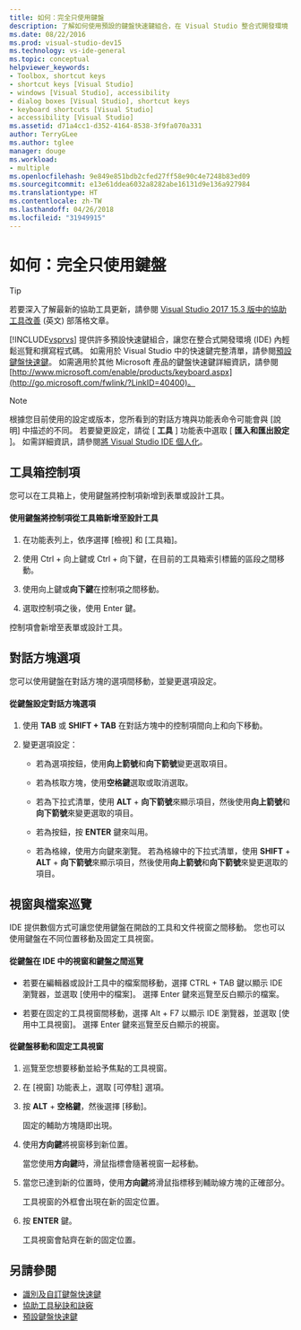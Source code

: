 ```yaml
---
title: 如何：完全只使用鍵盤
description: 了解如何使用預設的鍵盤快速鍵組合，在 Visual Studio 整合式開發環境 (IDE) 中輕鬆巡覽和撰寫程式碼。
ms.date: 08/22/2016
ms.prod: visual-studio-dev15
ms.technology: vs-ide-general
ms.topic: conceptual
helpviewer_keywords:
- Toolbox, shortcut keys
- shortcut keys [Visual Studio]
- windows [Visual Studio], accessibility
- dialog boxes [Visual Studio], shortcut keys
- keyboard shortcuts [Visual Studio]
- accessibility [Visual Studio]
ms.assetid: d71a4cc1-d352-4164-8538-3f9fa070a331
author: TerryGLee
ms.author: tglee
manager: douge
ms.workload:
- multiple
ms.openlocfilehash: 9e849e851bdb2cfed27ff58e90c4e7248b83ed09
ms.sourcegitcommit: e13e61ddea6032a8282abe16131d9e136a927984
ms.translationtype: HT
ms.contentlocale: zh-TW
ms.lasthandoff: 04/26/2018
ms.locfileid: "31949915"
---
```

# <a name="how-to-use-the-keyboard-exclusively"></a>如何：完全只使用鍵盤

> [!TIP]
> 若要深入了解最新的協助工具更新，請參閱 [Visual Studio 2017 15.3 版中的協助工具改善](https://blogs.msdn.microsoft.com/visualstudio/2017/08/14/accessibility-improvements-in-visual-studio-2017-version-15-3/) \(英文\) 部落格文章。

[!INCLUDE[vsprvs](../../code-quality/includes/vsprvs_md.md)] 提供許多預設快速鍵組合，讓您在整合式開發環境 (IDE) 內輕鬆巡覽和撰寫程式碼。 如需用於 Visual Studio 中的快速鍵完整清單，請參閱[預設鍵盤快速鍵](../../ide/default-keyboard-shortcuts-in-visual-studio.md)。 如需適用於其他 Microsoft 產品的鍵盤快速鍵詳細資訊，請參閱 [http://www.microsoft.com/enable/products/keyboard.aspx](http://go.microsoft.com/fwlink/?LinkID=40400)。

> [!NOTE]
> 根據您目前使用的設定或版本，您所看到的對話方塊與功能表命令可能會與 [說明] 中描述的不同。 若要變更設定，請從 [ **工具** ] 功能表中選取 [ **匯入和匯出設定** ]。 如需詳細資訊，請參閱[將 Visual Studio IDE 個人化](../../ide/personalizing-the-visual-studio-ide.md)。


## <a name="toolbox-controls"></a>工具箱控制項

 您可以在工具箱上，使用鍵盤將控制項新增到表單或設計工具。

#### <a name="to-add-controls-from-the-toolbox-to-a-designer-from-the-keyboard"></a>使用鍵盤將控制項從工具箱新增至設計工具

1.  在功能表列上，依序選擇 [檢視] 和 [工具箱]。

2.  使用 Ctrl + 向上鍵或 Ctrl + 向下鍵，在目前的工具箱索引標籤的區段之間移動。

3.  使用向上鍵或**向下鍵**在控制項之間移動。

4.  選取控制項之後，使用 Enter 鍵。

 控制項會新增至表單或設計工具。

## <a name="dialog-box-options"></a>對話方塊選項

 您可以使用鍵盤在對話方塊的選項間移動，並變更選項設定。

#### <a name="to-set-dialog-box-options-from-the-keyboard"></a>從鍵盤設定對話方塊選項

1.  使用 **TAB** 或 **SHIFT + TAB** 在對話方塊中的控制項間向上和向下移動。

2.  變更選項設定：

    -   若為選項按鈕，使用**向上箭號**和**向下箭號**變更選取項目。

    -   若為核取方塊，使用**空格鍵**選取或取消選取。

    -   若為下拉式清單，使用 **ALT** + **向下箭號**來顯示項目，然後使用**向上箭號**和**向下箭號**來變更選取的項目。

    -   若為按鈕，按 **ENTER** 鍵來叫用。

    -   若為格線，使用方向鍵來瀏覽。 若為格線中的下拉式清單，使用 **SHIFT** + **ALT** + **向下箭號**來顯示項目，然後使用**向上箭號**和**向下箭號**來變更選取的項目。

## <a name="window-and-file-navigation"></a>視窗與檔案巡覽

 IDE 提供數個方式可讓您使用鍵盤在開啟的工具和文件視窗之間移動。 您也可以使用鍵盤在不同位置移動及固定工具視窗。

#### <a name="to-navigate-among-windows-and-files-in-the-ide-from-the-keyboard"></a>從鍵盤在 IDE 中的視窗和鍵盤之間巡覽

-   若要在編輯器或設計工具中的檔案間移動，選擇 CTRL + TAB 鍵以顯示 IDE 瀏覽器，並選取 [使用中的檔案]。 選擇 Enter 鍵來巡覽至反白顯示的檔案。

-   若要在固定的工具視窗間移動，選擇 Alt + F7 以顯示 IDE 瀏覽器，並選取 [使用中工具視窗]。 選擇 Enter 鍵來巡覽至反白顯示的視窗。

#### <a name="to-move-and-dock-tool-windows-from-the-keyboard"></a>從鍵盤移動和固定工具視窗

1.  巡覽至您想要移動並給予焦點的工具視窗。

2.  在 [視窗] 功能表上，選取 [可停駐] 選項。

3.  按 **ALT** + **空格鍵**，然後選擇 [移動]。

     固定的輔助方塊隨即出現。

4.  使用**方向鍵**將視窗移到新位置。

     當您使用**方向鍵**時，滑鼠指標會隨著視窗一起移動。

5.  當您已達到新的位置時，使用**方向鍵**將滑鼠指標移到輔助線方塊的正確部分。

     工具視窗的外框會出現在新的固定位置。

6.  按 **ENTER** 鍵。

     工具視窗會貼齊在新的固定位置。

## <a name="see-also"></a>另請參閱

* [識別及自訂鍵盤快速鍵](../../ide/identifying-and-customizing-keyboard-shortcuts-in-visual-studio.md)
* [協助工具秘訣和訣竅](../../ide/reference/accessibility-tips-and-tricks.md)
* [預設鍵盤快速鍵](../../ide/default-keyboard-shortcuts-in-visual-studio.md)
